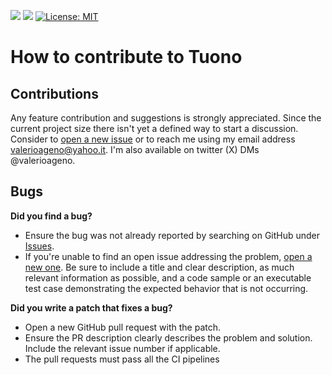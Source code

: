 ![](https://github.com/Valerioageno/tuono/actions/workflows/rust.yml/badge.svg)
![](https://github.com/Valerioageno/tuono/actions/workflows/typescript.yml/badge.svg)
[![License: MIT](https://img.shields.io/badge/License-MIT-yellow.svg)](https://opensource.org/licenses/MIT)

# How to contribute to Tuono

## Contributions 
Any feature contribution and suggestions is strongly appreciated.
Since the current project size there isn't yet a defined way to start a discussion. Consider to [open a new issue](https://github.com/Valerioageno/tuono/issues/new)
or to reach me using my email address [valerioageno@yahoo.it](mailto:valerioageno@ahoo.it). I'm also available on twitter (X) DMs @valerioageno.

## Bugs

**Did you find a bug?**
- Ensure the bug was not already reported by searching on GitHub under [Issues](https://github.com/Valerioageno/tuono/issues).
- If you're unable to find an open issue addressing the problem, [open a new one](https://github.com/Valerioageno/tuono/issues/new). Be sure to include a title and clear description, as much relevant information as possible, and a code sample or an executable test case demonstrating the expected behavior that is not occurring.

**Did you write a patch that fixes a bug?**
- Open a new GitHub pull request with the patch.
- Ensure the PR description clearly describes the problem and solution. Include the relevant issue number if applicable.
- The pull requests must pass all the CI pipelines
